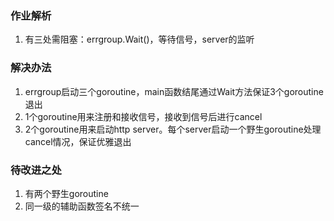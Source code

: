 ### 作业解析
1. 有三处需阻塞：errgroup.Wait()，等待信号，server的监听

### 解决办法
1. errgroup启动三个goroutine，main函数结尾通过Wait方法保证3个goroutine退出
2. 1个goroutine用来注册和接收信号，接收到信号后进行cancel
3. 2个goroutine用来启动http server。每个server启动一个野生goroutine处理cancel情况，保证优雅退出

### 待改进之处
1. 有两个野生goroutine
2. 同一级的辅助函数签名不统一
